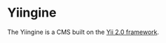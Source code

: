 # Yiingine
The Yiingine is a CMS built on the [Yii 2.0 framework](https://github.com/yiisoft/yii2).
